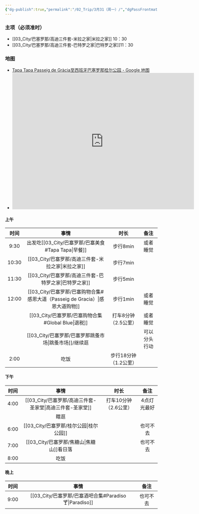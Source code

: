 ```yaml
---
{"dg-publish":true,"permalink":"/02_Trip/3月31（周一）/","dgPassFrontmatter":true}
---
```



### 主项（必须准时）
+ [[03_City/巴塞罗那/高迪三件套-米拉之家\|米拉之家]]  10：30
+ [[03_City/巴塞罗那/高迪三件套-巴特罗之家\|巴特罗之家]]11：30

### 地图
+ [Tapa Tapa Passeig de Gràcia至西班牙巴塞罗那桂尔公园 - Google 地图](https://maps.app.goo.gl/URYwwzkmzzBnXgn99)
+ <iframe src="https://www.google.com/maps/embed?pb=!1m52!1m12!1m3!1d47882.386758738794!2d2.1283262646359824!3d41.40342470213769!2m3!1f0!2f0!3f0!3m2!1i1024!2i768!4f13.1!4m37!3e2!4m5!1s0x12a4a297a5936b0b%3A0x59ebee02757bd8f3!2zVGFwYSBUYXBhIFBhc2VvIGRlIEdyYWNpYSwgUGFzc2VpZyBkZSBHcsOgY2lhLCDlt7TloZ7nvZfpgqPopb_nj63niZk!3m2!1d41.391693!2d2.1660969999999997!4m5!1s0x12a4a293998ae1d5%3A0xc49fa3624f371e6a!2z57Gz5ouJ5LmL5a62IFBnLiBkZSBHcsOgY2lhLCA5MiwgTCdFaXhhbXBsZSwgMDgwMDggQmFyY2Vsb25hLCDopb_nj63niZk!3m2!1d41.3952155!2d2.1619024!4m5!1s0x12a4a2ed494b4161%3A0x40d2782f9e2e4e0f!2z5be054m555Wl5LmL5a62IOilv-ePreeJmSBCYXJjZWxvbmEsIEwnRWl4YW1wbGUsIFBnLiBkZSBHcsOgY2lhLCDpgq7mlL_nvJbnoIE6IDA4MDA3!3m2!1d41.3917!2d2.164918!4m5!1s0x12a4a346e536dcff%3A0x29c9fb451250f639!2zTWVyY2F0IGRlbHMgRW5jYW50cywgQ2FycmVyIGRlIGxvcyBDYXN0aWxsZWpvcywg5be05aGe572X6YKj6KW_54-t54mZ!3m2!1d41.400984799999996!2d2.1863562!4m5!1s0x12a4a2dcd83dfb93%3A0x9bd8aac21bc3c950!2z5Zyj5a625aCCIOilv-ePreeJmSBCYXJjZWxvbmEsIEwnRWl4YW1wbGUsIENhcnJlciBkZSBNYWxsb3JjYSwg6YKu5pS_57yW56CBOiAwODAxMw!3m2!1d41.4036299!2d2.1743558!4m5!1s0x12a4a2ae52d441ab%3A0x899a0ba01aaace58!2z6KW_54-t54mZ5be05aGe572X6YKj5qGC5bCU5YWs5Zut!3m2!1d41.4144948!2d2.1526945!5e0!3m2!1szh-CN!2ssg!4v1741115615818!5m2!1szh-CN!2ssg" width="600" height="450" style="border:0;" allowfullscreen="" loading="lazy" referrerpolicy="no-referrer-when-downgrade"></iframe>
#### 上午

|  时间   |                     事情                     |      时长       |   备注   |
| :---: | :----------------------------------------: | :-----------: | :----: |
| 9:30  |         出发吃[[03_City/巴塞罗那/巴塞美食#Tapa Tapa\|早餐]]          |    步行8min     |  或者睡觉  |
| 10:30 |            [[03_City/巴塞罗那/高迪三件套-米拉之家\|米拉之家]]            |    步行7min     |        |
| 11:30 |           [[03_City/巴塞罗那/高迪三件套-巴特罗之家\|巴特罗之家]]           |    步行5min     |        |
| 12:00 | [[03_City/巴塞罗那/巴塞购物合集#感恩大道（Passeig de Gracia）\|感恩大道购物]] |    步行1min     |  或者睡觉  |
|       |         [[03_City/巴塞罗那/巴塞购物合集#Global Blue\|退税]]         | 打车8分钟（2.5公里）  |  或者睡觉  |
|       |           [[03_City/巴塞罗那/巴塞罗那跳蚤市场\|跳蚤市场]]/继续逛           |               | 可以分头行动 |
| 2:00  |                     吃饭                     | 步行18分钟（1.2公里） |        |

####  下午

|  时间  |      事情       |      时长       |   备注   |
| :--: | :-----------: | :-----------: | :----: |
| 4:00 | [[03_City/巴塞罗那/高迪三件套-圣家堂\|高迪三件套-圣家堂]] | 打车10分钟（2.6公里） | 4点灯光最好 |
|      |      瞎逛       |               |        |
| 6:00 |   [[03_City/巴塞罗那/桂尔公园\|桂尔公园]]    |               |  也可不去  |
| 7:00 |  [[03_City/巴塞罗那/焦糖山\|焦糖山]]看日落   |               |  也可不去  |
| 8:00 |      吃饭       |               |        |

####  晚上

|  时间  |               事情                |  备注  |
| :--: | :-----------------------------: | :--: |
| 9:00 | [[03_City/巴塞罗那/巴塞酒吧合集#Paradiso🍸\|Paradiso]] | 也可不去 |

